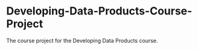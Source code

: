 # Developing-Data-Products-Course-Project
The course project for the Developing Data Products course.

